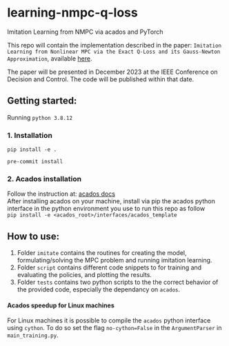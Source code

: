# learning-nmpc-q-loss
Imitation Learning from NMPC via acados and PyTorch

This repo will contain the implementation described in the paper:
`Imitation Learning from Nonlinear MPC via the Exact Q-Loss and its Gauss-Newton Approximation`, available [here](https://publications.syscop.de/Ghezzi2023b.pdf).

The paper will be presented in December 2023 at the IEEE Conference on Decision and Control. The code will be published within that date.

## Getting started:

Running `python 3.8.12`

### 1. Installation

`pip install -e .`

`pre-commit install`

### 2. Acados installation

Follow the instruction at: [acados docs](docs.acados.org) \
After installing acados on your machine, install via pip the acados python interface in the python environment you use to run this repo as follow \
`pip install -e <acados_root>/interfaces/acados_template`

## How to use:
1. Folder `imitate` contains the routines for creating the model, formulating/solving the MPC problem and running imitation learning.
2. Folder `script` contains different code snippets to for training and evaluating the policies, and plotting the results.
3. Folder `tests` contains two python scripts to the the correct behavior of the provided code, especially the dependancy on `acados`.

#### Acados speedup for Linux machines
For Linux machines it is possible to compile the `acados` python interface using `cython`. To do so set the flag `no-cython=False` in the `ArgumentParser` in `main_training.py`.
